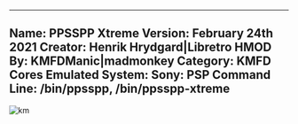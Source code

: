 -----------------------
Name: PPSSPP Xtreme
Version: February 24th 2021
Creator: Henrik Hrydgard|Libretro
HMOD By: KMFDManic|madmonkey
Category: KMFD Cores
Emulated System: Sony: PSP
Command Line: /bin/ppsspp, /bin/ppsspp-xtreme
-----------------------
![km](https://i.imgur.com/aypFLeS.png)
